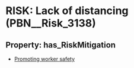 # RISK: __Lack of distancing__ (PBN__Risk_3138)

## Property: has_RiskMitigation

* [Promoting worker safety](PBN__Mitigation_1561)

